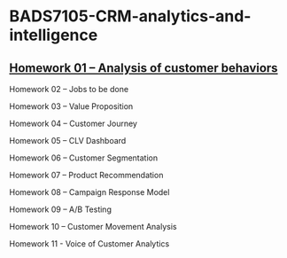# BADS7105-CRM-analytics-and-intelligence

## [Homework 01 – Analysis of customer behaviors](https://github.com/yothorn/BADS7105-CRM-analytics-and-intelligence/tree/main/Homework%2001)

Homework 02 – Jobs to be done

Homework 03 – Value Proposition

Homework 04 – Customer Journey

Homework 05 – CLV Dashboard

Homework 06 – Customer Segmentation

Homework 07 – Product Recommendation

Homework 08 – Campaign Response Model

Homework 09 – A/B Testing

Homework 10 – Customer Movement Analysis

Homework 11 - Voice of Customer Analytics

